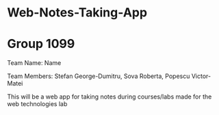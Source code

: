 # Web-Notes-Taking-App

# Group 1099
Team Name: Name

Team Members: Stefan George-Dumitru, Sova Roberta, Popescu Victor-Matei

This will be a web app for taking notes during courses/labs made for the web technologies lab 
